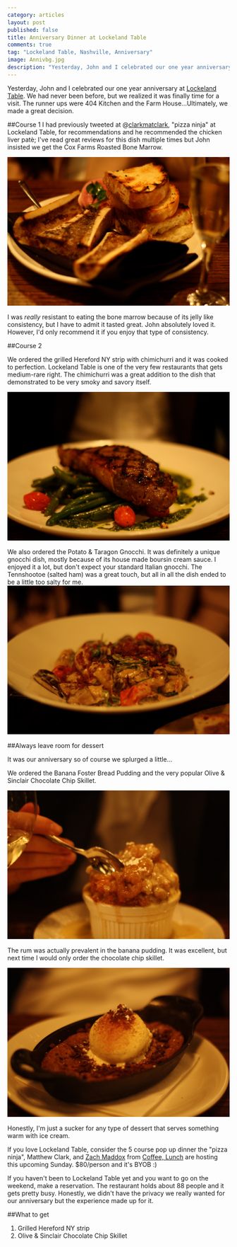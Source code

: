 ```yaml
---
category: articles
layout: post
published: false
title: Anniversary Dinner at Lockeland Table
comments: true
tag: "Lockeland Table, Nashville, Anniversary"
image: Annivbg.jpg
description: "Yesterday, John and I celebrated our one year anniversary at [Lockeland Table](http://lockelandtable.com). We had never been before, but we realized it was finally time for a visit..."
---
```


Yesterday, John and I celebrated our one year anniversary at [Lockeland Table](http://lockelandtable.com). We had never been before, but we realized it was finally time for a visit. The runner ups were 404 Kitchen and the Farm House...Ultimately, we made a great decision. 

##Course 1
I had previously tweeted at @[clarkmatclark](https://twitter.com/clarkmatclark), "pizza ninja" at Lockeland Table, for recommendations and he recommended the chicken liver patè; I've read great reviews for this dish multiple times but John insisted we get the Cox Farms Roasted Bone Marrow. 

![bonemarrowLT.JPG](/images/bonemarrowLT.JPG)

I was _really_ resistant to eating the bone marrow because of its jelly like consistency, but I have to admit it tasted great. John absolutely loved it. However, I'd only recommend it if you enjoy that type of consistency.

##Course 2

We ordered the grilled Hereford NY strip with chimichurri and it was cooked to perfection. Lockeland Table is one of the very few restaurants that gets medium-rare right. The chimichurri was a great addition to the dish that demonstrated to be very smoky and savory itself. 

![NYSTRIPLT.jpg](/images/NYSTRIPLT.jpg)

We also ordered the Potato & Taragon Gnocchi. It was definitely a unique gnocchi dish, mostly because of its house made boursin cream sauce. I enjoyed it a lot, but don't expect your standard Italian gnocchi. The Tennshootoe (salted ham) was a great touch, but all in all the dish ended to be a little too salty for me.
![GNOCCHILT.jpg](/images/GNOCCHILT.jpg)

##Always leave room for dessert

It was our anniversary so of course we splurged a little...

We ordered the Banana Foster Bread Pudding and the very popular Olive & Sinclair Chocolate Chip Skillet. 

![BANANAbpudding.jpg](/images/BANANAbpudding.jpg)

The rum was actually prevalent in the banana pudding. It was excellent, but next time I would only order the chocolate chip skillet. 

![Chocolatechipskillet.jpg](/images/Chocolatechipskillet.jpg)

Honestly, I'm just a sucker for any type of dessert that serves something warm with ice cream. 


If you love Lockeland Table, consider the 5 course pop up dinner the "pizza ninja", Matthew Clark, and [Zach Maddox](https://twitter.com/longhaul78) from [Coffee, Lunch](http://www.coffeelunchnashville.com) are hosting this upcoming Sunday. $80/person and it's BYOB :) 

If you haven't been to Lockeland Table yet and you want to go on the weekend, make a reservation. The restaurant holds about 88 people and it gets pretty busy. Honestly, we didn't have the privacy we really wanted for our anniversary but the experience made up for it.

##What to get

1. Grilled Hereford NY strip
2. Olive & Sinclair Chocolate Chip Skillet
